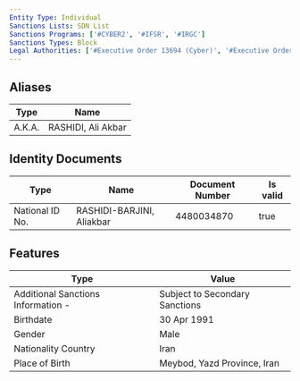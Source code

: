 ```yaml
---
Entity Type: Individual
Sanctions Lists: SDN List
Sanctions Programs: ['#CYBER2', '#IFSR', '#IRGC']
Sanctions Types: Block
Legal Authorities: ['#Executive Order 13694 (Cyber)', '#Executive Order 13757 (Cyber)']
---
```


## Aliases
| Type  | Name      | 
|-------|-----------|
| A.K.A. | RASHIDI, Ali Akbar |

## Identity Documents
| Type  | Name      | Document Number | Is valid |
|-------|-----------|-----------------|----------|
| National ID No. | RASHIDI-BARJINI, Aliakbar | 4480034870 | true |

## Features
| Type  | Value      |
|-------|------------|
| Additional Sanctions Information - | Subject to Secondary Sanctions |
| Birthdate | 30 Apr 1991 |
| Gender | Male |
| Nationality Country | Iran |
| Place of Birth | Meybod, Yazd Province, Iran |
